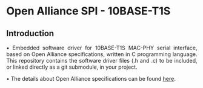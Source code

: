 # Open Alliance SPI - 10BASE-T1S

## Introduction

<p align="justify">&bull; Embedded software driver for 10BASE-T1S MAC-PHY serial interface, based on Open Alliance specifications, written in C programming language. This repository contains the software driver files (.h and .c) to be included, or linked directly as a git submodule, in your project.</p>
<p style="text-align: justify;">&bull; The details about Open Alliance specifications can be found <a href="https://opensig.org/automotive-ethernet-specifications/">here</a>.</p>
